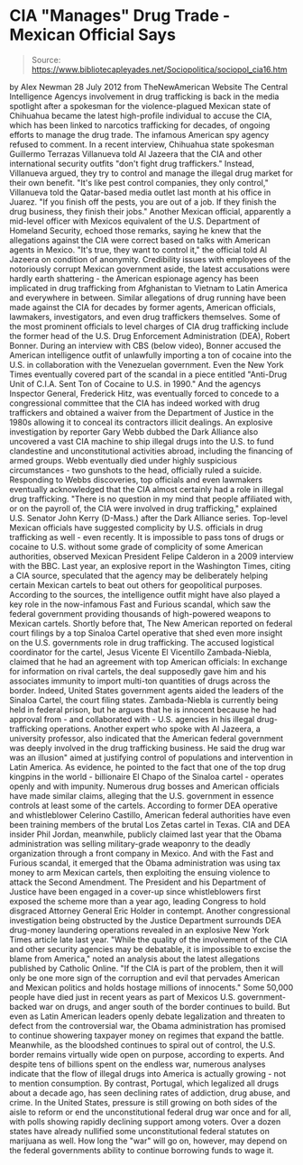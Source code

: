# CIA "Manages" Drug Trade - Mexican Official Says

> Source: https://www.bibliotecapleyades.net/Sociopolitica/sociopol_cia16.htm

by Alex Newman
28 July 2012
from
TheNewAmerican Website
The Central Intelligence Agencys involvement in
drug trafficking is back in the media spotlight after a spokesman for the
violence-plagued Mexican state of Chihuahua became the latest high-profile
individual to accuse the CIA, which has been linked to narcotics trafficking
for decades, of ongoing efforts to manage the drug trade.
The
infamous American spy agency refused to
comment.
In a recent interview, Chihuahua state spokesman Guillermo Terrazas
Villanueva
told Al Jazeera that the CIA and other
international security outfits "don't fight drug traffickers."
Instead, Villanueva argued, they try to control
and manage the illegal drug market for their own benefit.
"It's like pest control companies, they only
control," Villanueva told the Qatar-based media outlet last month at his
office in Juarez. "If you finish off the pests, you are out of a job. If
they finish the drug business, they finish their jobs."
Another Mexican official, apparently a mid-level
officer with Mexicos equivalent of the U.S. Department of Homeland
Security, echoed those remarks, saying he knew that the allegations against
the CIA were correct based on talks with American agents in Mexico.
"It's true, they want to control it," the
official told Al Jazeera on condition of anonymity.
Credibility issues with employees of the
notoriously corrupt Mexican government aside, the latest accusations were
hardly earth shattering - the American espionage agency has been implicated
in drug trafficking from Afghanistan to Vietnam to Latin America and
everywhere in between.
Similar allegations of drug running have been
made against the CIA for decades by former agents, American
officials, lawmakers, investigators, and even drug traffickers themselves.
Some of the most prominent officials to level charges of CIA drug
trafficking include the former head of the U.S. Drug Enforcement
Administration (DEA), Robert Bonner.
During an interview with CBS (below video),
Bonner accused the American intelligence outfit of unlawfully importing a
ton of cocaine into the U.S. in collaboration with the Venezuelan
government.
Even the New York Times eventually covered part of the scandal in a piece
entitled "Anti-Drug Unit of C.I.A. Sent Ton of Cocaine to U.S. in 1990."
And the agencys Inspector General, Frederick
Hitz, was eventually forced to concede to a congressional committee that
the CIA has indeed worked with drug traffickers and obtained a waiver from
the Department of Justice in the 1980s allowing it to conceal its
contractors illicit dealings.
An explosive investigation by reporter Gary Webb dubbed the Dark
Alliance also uncovered a vast CIA machine to ship illegal drugs into the
U.S. to fund clandestine and unconstitutional activities abroad, including
the financing of armed groups. Webb eventually died under highly suspicious
circumstances - two gunshots to the head, officially ruled a suicide.
Responding to Webbs discoveries, top officials and even lawmakers
eventually acknowledged that the CIA almost certainly had a role in illegal
drug trafficking.
"There is no question in my mind that people
affiliated with, or on the payroll of, the CIA were involved in drug
trafficking," explained U.S. Senator John Kerry (D-Mass.) after the Dark
Alliance series.
Top-level Mexican officials have suggested
complicity by U.S. officials in drug trafficking as well - even recently.
It is impossible to pass tons of drugs or
cocaine to U.S. without some grade of complicity of some American
authorities,
observed Mexican President Felipe Calderon in a 2009
interview with the BBC.
Last year, an
explosive report in the Washington
Times, citing a CIA source, speculated that the agency may be deliberately
helping certain Mexican cartels to beat out others for geopolitical
purposes.
According to the sources, the intelligence
outfit might have also played a key role in the now-infamous Fast and
Furious scandal, which saw the federal government
providing thousands of
high-powered weapons to Mexican cartels.
Shortly before that, The New American
reported on federal court filings by a
top Sinaloa Cartel operative that shed even more insight on the U.S.
governments role in drug trafficking.
The accused logistical coordinator for the
cartel, Jesus Vicente El Vicentillo Zambada-Niebla, claimed
that he had an agreement with top American officials:
In exchange for information on rival
cartels, the deal supposedly gave him and his associates immunity to
import multi-ton quantities of drugs across the border.
Indeed, United States government agents
aided the leaders of the Sinaloa Cartel, the court filing states.
Zambada-Niebla is currently being held in
federal prison, but
he argues that he is innocent because he had approval
from - and collaborated with - U.S. agencies in his illegal drug-trafficking
operations.
Another expert who spoke with Al Jazeera, a university professor, also
indicated that the American federal government was deeply involved in the
drug trafficking business. He said the drug war was an illusion" aimed at
justifying control of populations and intervention in Latin America. As
evidence, he pointed to the fact that one of the top drug kingpins in the
world - billionaire El Chapo of the Sinaloa cartel - operates openly and
with impunity.
Numerous drug bosses and American officials have made similar claims,
alleging that the U.S. government in essence controls at least some of the
cartels.
According to former DEA operative and
whistleblower Celerino Castillo, American federal authorities have
even been
training members of the brutal Los Zetas cartel in Texas.
CIA and DEA insider Phil Jordan, meanwhile,
publicly claimed last year that
the
Obama administration was selling
military-grade weaponry to the deadly organization through a front company
in Mexico. And with the Fast and Furious scandal, it emerged that the
Obama administration was using tax money to arm Mexican cartels, then
exploiting the ensuing violence to attack the
Second Amendment.
The President and his Department of Justice have been engaged in a cover-up
since whistleblowers first exposed the scheme more than a year ago, leading
Congress to hold disgraced Attorney General Eric Holder in contempt.
Another congressional investigation being
obstructed by the Justice Department surrounds
DEA drug-money laundering
operations revealed in an explosive New York Times article late last year.
"While the quality of the involvement of the
CIA and other security agencies may be debatable, it is impossible to
excise the blame from America,"
noted an analysis about the latest
allegations published by Catholic Online.
"If the CIA is part of the problem, then it
will only be one more sign of the corruption and evil that pervades
American and Mexican politics and holds hostage millions of innocents."
Some 50,000 people have died just in recent
years as part of Mexicos U.S. government-backed war on drugs, and anger
south of the border continues to build.
But even as Latin American leaders
openly debate legalization and threaten to defect from the controversial
war, the Obama administration has promised to continue showering taxpayer
money on regimes that expand the battle.
Meanwhile, as the bloodshed continues to spiral out of control, the U.S.
border remains virtually wide open
on purpose, according to experts.
And despite tens of billions spent on the
endless war, numerous
analyses indicate that the flow of illegal drugs
into America is actually growing - not to mention consumption.
By contrast, Portugal, which legalized all drugs
about a decade ago, has seen
declining rates of addiction, drug
abuse, and crime.
In the United States, pressure is still growing on both sides of the aisle
to reform or end the unconstitutional federal drug war once and for all,
with polls showing rapidly declining support among voters. Over a dozen
states have already
nullified some unconstitutional federal statutes
on
marijuana as well.
How long the "war" will go on, however, may
depend on the federal governments ability to continue borrowing funds to
wage it.
